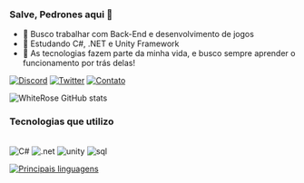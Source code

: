 ### Salve, Pedrones aqui 👋

- 🔭 Busco trabalhar com Back-End e desenvolvimento de jogos
- 🌱 Estudando C#, .NET e Unity Framework
- 🤔 As tecnologias fazem parte da minha vida, e busco sempre aprender o funcionamento por trás delas!

[![Discord](https://img.shields.io/badge/Discord-7289DA?style=for-the-badge&logo=discord&logoColor=white)](https://discord.gg/bhETCsmrT2)
[![Twitter](https://img.shields.io/badge/Twitter-1DA1F2?style=for-the-badge&logo=twitter&logoColor=white)](https://twitter.com/_wh1terose)
[![Contato](https://img.shields.io/badge/Microsoft_Outlook-0078D4?style=for-the-badge&logo=microsoft-outlook&logoColor=white)](mailto:peagaduarte8@outlook.com)

![WhiteRose GitHub stats](https://github-readme-stats.vercel.app/api?username=WhiteRose-ph&show_icons=true&theme=dracula)

### Tecnologias que utilizo

<div style="display: inline_block"><br/>
  <img align="centrer" alt="C#" src="https://img.shields.io/badge/C%23-239120?style=for-the-badge&logo=c-sharp&logoColor=white" />
  <img align="centrer" alt=".net" src="https://img.shields.io/badge/.NET-5C2D91?style=for-the-badge&logo=.net&logoColor=white" />
  <img align="centrer" alt="unity" src="https://img.shields.io/badge/Unity-100000?style=for-the-badge&logo=unity&logoColor=white" />
  <img align="centrer" alt="sql" src=	"https://img.shields.io/badge/MySQL-00000F?style=for-the-badge&logo=mysql&logoColor=white" />

</div>

[![Principais linguagens](https://github-readme-stats.vercel.app/api/top-langs/?username=WhiteRose-ph)](https://github.com/WhiteRose-ph/github-readme-stats)
